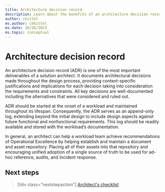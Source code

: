```yaml
---
title: Architecture decision record
description: Learn about the benefits of an architecture decision record.
author: ckittel
ms.author: chkittel
ms.date: 10/26/2023
ms.topic: conceptual
---
```


# Architecture decision record

An architecture decision record (ADR) is one of the most important deliverables of a solution architect. It documents architectural decisions made throughout the design process, providing context-specific justifications and implications for each decision taking into consideration the requirements and constraints. All key decisions are well-documented including the alternatives that were considered and ruled out. 

ADR should be started at the onset of a workload and maintained throughout its lifespan. Consequently, the ADR serves as an append-only log, extending beyond the initial design to include design aspects against future functional and nonfunctional requirements. This log should be readily available and stored with the workload’s documentation. 

In general, an architect can help a workload team achieve recommendations of Operational Excellence by helping establish and maintain a document and asset repository.  Placing all of their assets into that repository and encouraging unified adoption of a single source of truth to be used for ad-hoc reference, audits, and incident response. 

## Next steps

> [!div class="nextstepaction"]
> [Architect's checklist](checklist.md)